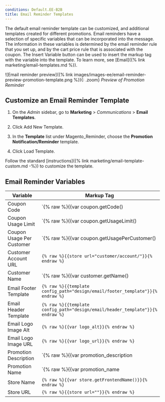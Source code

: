 ```yaml
---
conditions: Default.EE-B2B
title: Email Reminder Templates
---
```


The default email reminder template can be customized, and additional templates created for different promotions. Email reminders have a selection of specific variables that can be incorporated into the message. The information in these variables is determined by the email reminder rule that you set up, and by the cart price rule that is associated with the coupon. The Insert Variable button can be used to insert the markup tag with the variable into the template. To learn more, see [Email]({% link marketing/email-templates.md %}).

![Email reminder preview]({% link images/images-ee/email-reminder-preview-promotion-template.png %}){: .zoom}
_Preview of Promotion Reminder_

## Customize an Email Reminder Template

1. On the _Admin_ sidebar, go to **Marketing** > _Communications_ > **Email Templates**.

1. Click <span class="btn">Add New Template</span>.

1. In the **Template** list under Magento_Reminder, choose the **Promotion Notification/Reminder** template.

1. Click <span class="btn">Load Template</span>.

Follow the standard [instructions]({% link marketing/email-template-custom.md -%}) to customize the template.

## Email Reminder Variables

|Variable|Markup Tag|
|--- |--- |
|Coupon Code|`{% raw %}{{var coupon.getCode()|escape}}{% endraw %}`|
|Coupon Usage Limit|`{% raw %}{{var coupon.getUsageLimit()|escape}}{% endraw %}`|
|Coupon Usage Per Customer|`{% raw %}{{var coupon.getUsagePerCustomer()|escape}}{% endraw %}`|
|Customer Account URL|`{% raw %}{{store url="customer/account/"}}{% endraw %}`|
|Customer Name|`{% raw %}{{var customer.getName()|escape}}{% endraw %}`|
|Email Footer Template|`{% raw %}{{template config_path="design/email/footer_template"}}{% endraw %}`|
|Email Header Template|`{% raw %}{{template config_path="design/email/header_template"}}{% endraw %}`|
|Email Logo Image Alt|`{% raw %}{{var logo_alt}}{% endraw %}`|
|Email Logo Image URL|`{% raw %}{{var logo_url}}{% endraw %}`|
|Promotion Description|`{% raw %}{{var promotion_description|escape|nl2br}}{% endraw %}`|
|Promotion Name|`{% raw %}{{var promotion_name|escape}}{% endraw %}`|
|Store Name|`{% raw %}{{var store.getFrontendName()}}{% endraw %}`|
|Store URL|`{% raw %}{{store url=""}}{% endraw %}`|
